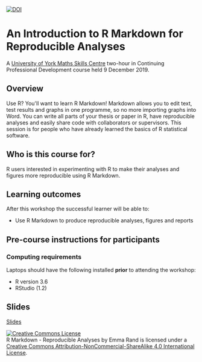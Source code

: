 
[![DOI](https://zenodo.org/badge/DOI/10.5281/zenodo.3333877.svg)](https://doi.org/10.5281/zenodo.3333877)

# An Introduction to R Markdown for Reproducible Analyses 

A [University of York Maths Skills Centre](https://www.york.ac.uk/students/studying/skills/maths-skills-centre/) two-hour in Continuing Professional Development course held 9 December 2019.

## Overview

Use R? You'll want to learn R Markdown! Markdown allows you to edit text, test results and graphs in one programme, so no more importing graphs into Word. You can write all parts of your thesis or paper in R, have reproducible analyses and easily share code with collaborators or supervisors. This session is for people who have already learned the basics of R statistical software.


## Who is this course for?

R users interested in experimenting with R to make their analyses and figures more reproducible using R Markdown.

## Learning outcomes

After this workshop the successful learner will be able to:

* Use R Markdown to produce reproducible analyses, figures and reports

## Pre-course instructions for participants

### Computing requirements

Laptops should have the following installed **prior** to attending the workshop:

- R version 3.6
- RStudio (1.2)


## Slides

[Slides](https://3mmarand.github.io/MSSC-maths-and-stats-week/)

<a rel="license" href="http://creativecommons.org/licenses/by-nc-sa/4.0/"><img alt="Creative Commons License" style="border-width:0" src="https://i.creativecommons.org/l/by-nc-sa/4.0/88x31.png" /></a><br /><span xmlns:dct="http://purl.org/dc/terms/" property="dct:title"> R Markdown - Reproducible Analyses</span> by <span xmlns:cc="http://creativecommons.org/ns#" property="cc:attributionName">Emma Rand</span> is licensed under a <a rel="license" href="http://creativecommons.org/licenses/by-nc-sa/4.0/">Creative Commons Attribution-NonCommercial-ShareAlike 4.0 International License</a>.
